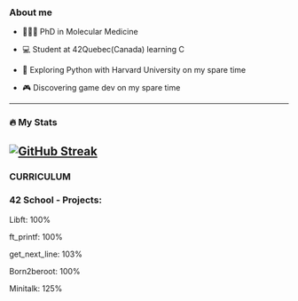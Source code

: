 
### About me

* 👩🏽‍🏫 PhD in Molecular Medicine 

* 💻 Student at 42Quebec(Canada) learning C

* 🐍 Exploring Python with Harvard University on my spare time

* 🎮 Discovering game dev on my spare time

-------------------

### :fire: My Stats

[![GitHub Streak](https://streak-stats.demolab.com?user=KariHab&theme=highcontrast&mode=weekly)](https://git.io/streak-stats)
-----------------------------------------------------------------------------------------------------------------------------------------------------
### CURRICULUM

### 42 School - Projects:


Libft: 100%

ft_printf: 100% 

get_next_line: 103%

Born2beroot: 100% 

Minitalk: 125%

